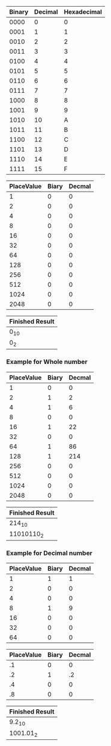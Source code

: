 Binary|Decimal|Hexadecimal|
-----|-----|-----|
0000|0|0
0001|1|1
0010|2|2
0011|3|3
0100|4|4
0101|5|5
0110|6|6
0111|7|7
1000|8|8
1001|9|9
1010|10|A
1011|11|B
1100|12|C
1101|13|D
1110|14|E
1111|15|F

PlaceValue|Biary|Decmal|
-------|-------|-------|
1|0|0|
2|0|0|
4|0|0|
8|0|0|
16|0|0|
32|0|0|
64|0|0|
128|0|0|
256|0|0|
512|0|0|
1024|0|0|
2048|0|0|

Finished Result|
-------|
0<sub>10|
0<sub>2|

### Example for Whole number

PlaceValue|Biary|Decmal|
-------|-------|-------|
1|0|0|
2|1|2|
4|1|6|
8|0|0|
16|1|22|
32|0|0|
64|1|86|
128|1|214|
256|0|0|
512|0|0|
1024|0|0|
2048|0|0|


Finished Result|
-------|
214<sub>10|
11010110<sub>2|

### Example for Decimal number

PlaceValue|Biary|Decmal|
-------|-------|-------|
1|1|1|
2|0|0|
4|0|0|
8|1|9|
16|0|0|
32|0|0|
64|0|0|

PlaceValue|Biary|Decmal|
-------|-------|-------|
.1|0|0|
.2|1|.2|
.4|0|0|
.8|0|0|

Finished Result|
-------|
9.2<sub>10|
1001.01<sub>2|

